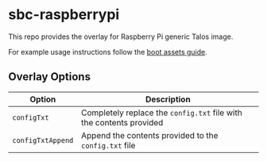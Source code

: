 # sbc-raspberrypi

This repo provides the overlay for Raspberry Pi generic Talos image.

For example usage instructions follow the [boot assets guide](https://www.talos.dev/latest/talos-guides/install/boot-assets/#example-raspberry-pi-overlay-with-imager).

## Overlay Options

| Option            | Description                                                         |
| ----------------- | ------------------------------------------------------------------- |
| `configTxt`       | Completely replace the `config.txt` file with the contents provided |
| `configTxtAppend` | Append the contents provided to the `config.txt` file               |
